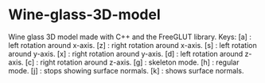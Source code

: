 # Wine-glass-3D-model
Wine glass 3D model made with C++ and the FreeGLUT library.
Keys:
[a] : left rotation around x-axis.
[z] : right rotation around x-axis.
[s] : left rotation around y-axis.
[x] : right rotation around y-axis.
[d] : left rotation around z-axis.
[c] : right rotation around z-axis.
[g] : skeleton mode.
[h] : regular mode.
[j] : stops showing surface normals.
[k] : shows surface normals. 
